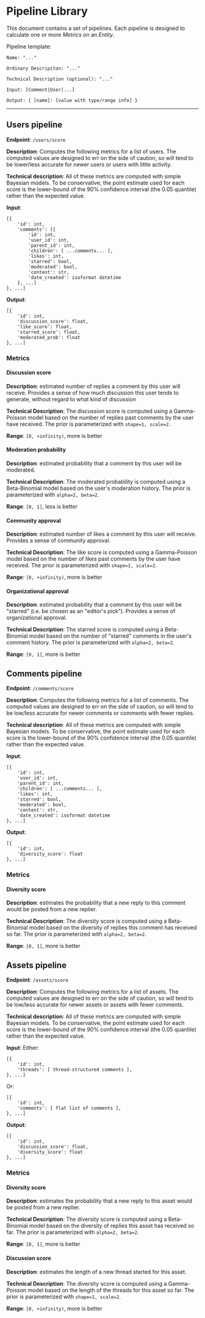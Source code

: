 # Pipeline Library

This document contains a set of pipelines.  Each pipeline is designed to calculate one or more _Metrics_ on an _Entity_.

Pipeline template:

```
Name: "..."

Ordinary Descripiton: "..."

Technical Description (optional): "..."

Input: [Comment|User|...]

Output: { [name]: [value with type/range info] }
```

---

## Users pipeline

__Endpoint__: `/users/score`

__Description__: Computes the following metrics for a list of users. The computed values are designed to err on the side of caution, so will tend to be lower/less accurate for newer users or users with little activity.

__Technical description__: All of these metrics are computed with simple Bayesian models. To be conservative, the point estimate used for each score is the lower-bound of the 90% confidence interval (the 0.05 quantile) rather than the expected value.

__Input__:
```
[{
    'id': int,
    'comments': [{
        'id': int,
        'user_id': int,
        'parent_id': int,
        'children': [ ...comments... ],
        'likes': int,
        'starred': bool,
        'moderated': bool,
        'content': str,
        'date_created': isoformat datetime
    }, ...]
}, ...]
```

__Output__:
```
[{
    'id': int,
    'discussion_score': float,
    'like_score': float,
    'starred_score': float,
    'moderated_prob': float
}, ...]
```

### Metrics

#### Discussion score

__Description__: estimated number of replies a comment by this user will receive. Provides a sense of how much discussion this user tends to generate, without regard to what kind of discussion

__Technical Description__: The discussion score is computed using a Gamma-Poisson model based on the number of replies past comments by the user have received. The prior is parameterized with `shape=1, scale=2`.

__Range__: `[0, +infinity)`, more is better


#### Moderation probability

__Description__: estimated probability that a comment by this user will be moderated.

__Technical Description__: The moderated probability is computed using a Beta-Binomial model based on the user's moderation history. The prior is parameterized with `alpha=2, beta=2`.

__Range__: `[0, 1]`, less is better


#### Community approval

__Description__: estimated number of likes a comment by this user will receive. Provides a sense of community approval.

__Technical Description__: The like score is computed using a Gamma-Poisson model based on the number of likes past comments by the user have received. The prior is parameterized with `shape=1, scale=2`.

__Range__: `[0, +infinity)`, more is better


#### Organizational approval

__Description__: estimated probability that a comment by this user will be "starred" (i.e. be chosen as an "editor's pick"). Provides a sense of organizational approval.

__Technical Description__: The starred score is computed using a Beta-Binomial model based on the number of "starred" comments in the user's comment history. The prior is parameterized with `alpha=2, beta=2`.

__Range__: `[0, 1]`, more is better

## Comments pipeline

__Endpoint__: `/comments/score`

__Description__: Computes the following metrics for a list of comments. The computed values are designed to err on the side of caution, so will tend to be low/less accurate for newer comments or comments with fewer replies.

__Technical description__: All of these metrics are computed with simple Bayesian models. To be conservative, the point estimate used for each score is the lower-bound of the 90% confidence interval (the 0.05 quantile) rather than the expected value.

__Input__:
```
[{
    'id': int,
    'user_id': int,
    'parent_id': int,
    'children': [ ...comments... ],
    'likes': int,
    'starred': bool,
    'moderated': bool,
    'content': str,
    'date_created': isoformat datetime
}, ...]
```

__Output__:
```
[{
    'id': int,
    'diversity_score': float
}, ...]
```

### Metrics

#### Diversity score

__Description__: estimates the probability that a new reply to this comment would be posted from a new replier.

__Technical Description__: The diversity score is computed using a Beta-Binomial model based on the diversity of replies this comment has received so far. The prior is parameterized with `alpha=2, beta=2`.

__Range__: `[0, 1]`, more is better

## Assets pipeline

__Endpoint__: `/assets/score`

__Description__: Computes the following metrics for a list of assets. The computed values are designed to err on the side of caution, so will tend to be low/less accurate for newer assets or assets with fewer comments.

__Technical description__: All of these metrics are computed with simple Bayesian models. To be conservative, the point estimate used for each score is the lower-bound of the 90% confidence interval (the 0.05 quantile) rather than the expected value.

__Input__:
Either:
```
[{
    'id': int,
    'threads': [ thread-structured comments ],
}, ...]
```

Or:
```
[{
    'id': int,
    'comments': [ flat list of comments ],
}, ...]
```

__Output__:
```
[{
    'id': int,
    'discussion_score': float,
    'diversity_score': float
}, ...]
```

### Metrics

#### Diversity score

__Description__: estimates the probability that a new reply to this asset would be posted from a new replier.

__Technical Description__: The diversity score is computed using a Beta-Binomial model based on the diversity of replies this asset has received so far. The prior is parameterized with `alpha=2, beta=2`.

__Range__: `[0, 1]`, more is better

#### Discussion score

__Description__: estimates the length of a new thread started for this asset.

__Technical Description__: The diversity score is computed using a Gamma-Poisson model based on the length of the threads for this asset so far. The prior is parameterized with `shape=1, scale=2`.

__Range__: `[0, +infinity)`, more is better
